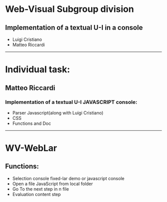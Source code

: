 # Web-Visual Subgroup division
## Implementation of a textual U-I in a console 
- Luigi Cristiano
- Matteo Riccardi

- - -
# Individual task:
## Matteo Riccardi
### Implementation of a textual U-I JAVASCRIPT console:
- Parser  Javascript(along with Luigi Cristiano)
- CSS
- Functions and Doc

- - -

# WV-WebLar

## Functions:
- Selection console fixed-lar demo or javascript console
- Open a file JavaScript from local folder
- Go To the next step in n file
- Evaluation content step

